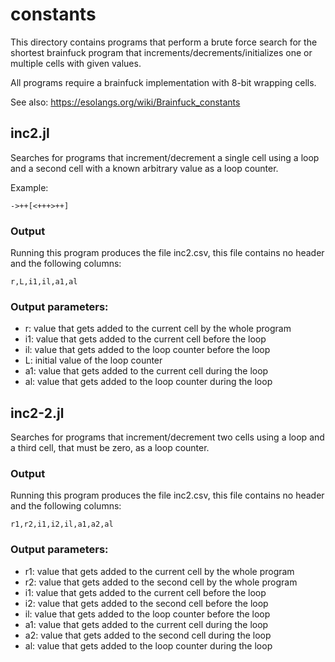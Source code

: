 # constants
This directory contains programs that perform a brute force search for the shortest brainfuck program that increments/decrements/initializes one or multiple cells with given values.

All programs require a brainfuck implementation with 8-bit wrapping cells.

See also: https://esolangs.org/wiki/Brainfuck_constants

## inc2.jl
Searches for programs that increment/decrement a single cell using a loop and a second cell with a known arbitrary value as a loop counter.

Example:
```
->++[<+++>++]
```

### Output
Running this program produces the file inc2.csv, this file contains no header and the following columns:
```
r,L,i1,il,a1,al
```

### Output parameters:
- r: value that gets added to the current cell by the whole program
- i1: value that gets added to the current cell before the loop
- il: value that gets added to the loop counter before the loop
- L: initial value of the loop counter
- a1: value that gets added to the current cell during the loop
- al: value that gets added to the loop counter during the loop


## inc2-2.jl
Searches for programs that increment/decrement two cells using a loop and a third cell, that must be zero, as a loop counter. 

### Output
Running this program produces the file inc2.csv, this file contains no header and the following columns:
```
r1,r2,i1,i2,il,a1,a2,al
```

### Output parameters:
- r1: value that gets added to the current cell by the whole program
- r2: value that gets added to the second cell by the whole program
- i1: value that gets added to the current cell before the loop
- i2: value that gets added to the second cell before the loop
- il: value that gets added to the loop counter before the loop
- a1: value that gets added to the current cell during the loop
- a2: value that gets added to the second cell during the loop
- al: value that gets added to the loop counter during the loop
